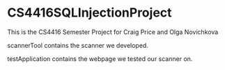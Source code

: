 # CS4416SQLInjectionProject
This is the CS4416 Semester Project for Craig Price and Olga Novichkova

scannerTool contains the scanner we developed.

testApplication contains the webpage we tested our scanner on.
